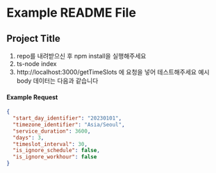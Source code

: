 # **Example README File**

## **Project Title**

1. repo를 내려받으신 후 npm install을 실행해주세요
2. ts-node index 
3. http://localhost:3000/getTimeSlots 에 요청을 넣어 테스트해주세요
예시 body 데이터는 다음과 같습니다

#### Example Request
```json
{
  "start_day_identifier": "20230101",
  "timezone_identifier": "Asia/Seoul",
  "service_duration": 3600,
  "days": 3,
  "timeslot_interval": 30,
  "is_ignore_schedule": false,
  "is_ignore_workhour": false
}